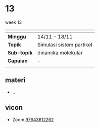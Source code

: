 # 13
week 13

<span> | <span>
:- | :-
**Minggu** | 14/11 - 18/11
**Topik** | Simulasi sistem partikel
**Sub-topik** | dinamika molekular
**Capaian** | -
||


## materi
+ ..


## vicon
+ Zoom [97643812262](https://itb-ac-id.zoom.us/j/97643812262?pwd=T1Vicm9WUTBacGEwTmdSTDNvQ0N6Zz09)